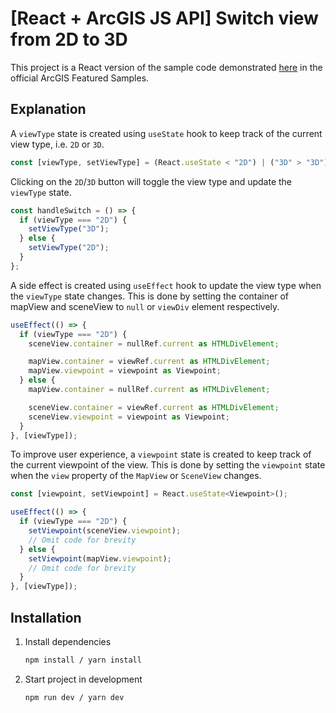 # [React + ArcGIS JS API] Switch view from 2D to 3D

This project is a React version of the sample code demonstrated [here](https://developers.arcgis.com/javascript/latest/sample-code/views-switch-2d-3d/) in the official ArcGIS Featured Samples.

## Explanation

A `viewType` state is created using `useState` hook to keep track of the current view type, i.e. `2D` or `3D`.

```js
const [viewType, setViewType] = (React.useState < "2D") | ("3D" > "3D");
```

Clicking on the `2D`/`3D` button will toggle the view type and update the `viewType` state.

```js
const handleSwitch = () => {
  if (viewType === "2D") {
    setViewType("3D");
  } else {
    setViewType("2D");
  }
};
```

A side effect is created using `useEffect` hook to update the view type when the `viewType` state changes. This is done by setting the container of mapView and sceneView to `null` or `viewDiv` element respectively.

```js
useEffect(() => {
  if (viewType === "2D") {
    sceneView.container = nullRef.current as HTMLDivElement;

    mapView.container = viewRef.current as HTMLDivElement;
    mapView.viewpoint = viewpoint as Viewpoint;
  } else {
    mapView.container = nullRef.current as HTMLDivElement;

    sceneView.container = viewRef.current as HTMLDivElement;
    sceneView.viewpoint = viewpoint as Viewpoint;
  }
}, [viewType]);
```

To improve user experience, a `viewpoint` state is created to keep track of the current viewpoint of the view. This is done by setting the `viewpoint` state when the `view` property of the `MapView` or `SceneView` changes.

```js
const [viewpoint, setViewpoint] = React.useState<Viewpoint>();

useEffect(() => {
  if (viewType === "2D") {
    setViewpoint(sceneView.viewpoint);
    // Omit code for brevity
  } else {
    setViewpoint(mapView.viewpoint);
    // Omit code for brevity
  }
}, [viewType]);
```

## Installation

1. Install dependencies

   ```bash
   npm install / yarn install
   ```

2. Start project in development

   ```bash
   npm run dev / yarn dev
   ```
